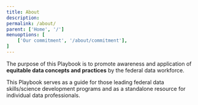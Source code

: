 ```yaml
---
title: About
description: 
permalink: /about/
parent: ['Home', '/']
menuoptions: [
    ['Our commitment', '/about/commitment'],
]
---
```

The purpose of this Playbook is to promote awareness and application of **equitable data concepts and practices** by the federal data workforce. 

This Playbook serves as a guide for those leading federal data skills/science development programs and as a standalone resource for individual data professionals.

